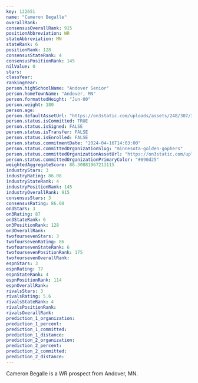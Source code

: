 ```yaml
---
key: 122651
name: "Cameron Begalle"
overallRank: 
consensusOverallRank: 915
positionAbbreviation: WR
stateAbbreviation: MN
stateRank: 6
positionRank: 128
consensusStateRank: 4
consensusPositionRank: 145
nilValue: 0
stars: 
classYear: 
rankingYear: 
person.highSchoolName: "Andover Senior"
person.homeTownName: "Andover, MN"
person.formattedHeight: "Jun-00"
person.weight: 180
person.age: 
person.defaultAssetUrl: "https://on3static.com/uploads/assets/248/307/307248.png"
person.status.isCommitted: TRUE
person.status.isSigned: FALSE
person.status.isTransfer: FALSE
person.status.isEnrolled: FALSE
person.status.commitmentDate: "2024-04-16T14:03:00"
person.status.committedOrganizationSlug: "minnesota-golden-gophers"
person.status.committedOrganizationAssetUrl: "https://on3static.com/uploads/assets/43/150/150043.svg"
person.status.committedOrganizationPrimaryColor: "#890d25"
weightedAggregateScore: 86.30881967213115
industryStars: 3
industryRating: 86.08
industryStateRank: 4
industryPositionRank: 145
industryOverallRank: 915
consensusStars: 3
consensusRating: 86.08
on3Stars: 3
on3Rating: 87
on3StateRank: 6
on3PositionRank: 128
on3OverallRank: 
twofoursevenStars: 3
twofoursevenRating: 86
twofoursevenStateRank: 6
twofoursevenPositionRank: 175
twofoursevenOverallRank: 
espnStars: 3
espnRating: 77
espnStateRank: 4
espnPositionRank: 114
espnOverallRank: 
rivalsStars: 3
rivalsRating: 5.6
rivalsStateRank: 4
rivalsPositionRank: 
rivalsOverallRank: 
prediction_1_organization: 
prediction_1_percent: 
prediction_1_committed: 
prediction_1_distance: 
prediction_2_organization: 
prediction_2_percent: 
prediction_2_committed: 
prediction_2_distance: 
---
```

Cameron Begalle is a WR prospect from Andover, MN.